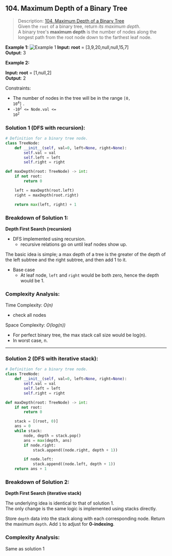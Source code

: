 ## 104. Maximum Depth of a Binary Tree

>Description: [104. Maximum Depth of a Binary Tree](https://leetcode.com/problems/maximum-depth-of-binary-tree/)\
Given the `root` of a binary tree, return *its maximum depth*.\
A binary tree's **maximum depth** is the number of nodes along the longest path from the root node down to the farthest leaf node.

**Example 1:**
![Example 1](https://assets.leetcode.com/uploads/2020/11/26/tmp-tree.jpg)
**Input: root** = [3,9,20,null,null,15,7]\
**Output**: 3

**Example 2:**

**Input: root** = [1,null,2]\
**Output**: 2
 

Constraints:

- The number of nodes in the tree will be in the range <code>[0, 10<sup>4</sup>]</code> .
- <code>-10<sup>2</sup> <= Node.val <= 10<sup>2</sup></code> 


### Solution 1 (DFS with recursion): 

```python
# Definition for a binary tree node.
class TreeNode:
    def __init__(self, val=0, left=None, right=None):
        self.val = val
        self.left = left
        self.right = right

def maxDepth(root: TreeNode) -> int:
    if not root:
        return 0

    left = maxDepth(root.left)
    right = maxDepth(root.right)

    return max(left, right) + 1
```
### Breakdown of Solution 1:

**Depth First Search (recursion)**

- DFS implemented using recursion.
    - recursive relations go on until leaf nodes show up.

The basic idea is simple; a max depth of a tree is the greater of the depth of the left subtree and the right subtree, and then add 1 to it.

- Base case
    - At leaf node, `left` and `right` would be both zero, hence the depth would be 1.


### Complexity Analysis:

Time Complexity: *O(n)*

- check all nodes

Space Complexity: *O(log(n))*

- For perfect binary tree, the max stack call size would be log(n).
- In worst case, n.
    
---

### Solution 2 (DFS with iterative stack): 

```python
# Definition for a binary tree node.
class TreeNode:
    def __init__(self, val=0, left=None, right=None):
        self.val = val
        self.left = left
        self.right = right

def maxDepth(root: TreeNode) -> int:
    if not root:
        return 0

    stack = [(root, 0)]
    ans = 0
    while stack:
        node, depth = stack.pop()
        ans = max(depth, ans)
        if node.right:
            stack.append((node.right, depth + 1))

        if node.left:
            stack.append((node.left, depth + 1))
    return ans + 1
```
### Breakdown of Solution 2:

**Depth First Search (iterative stack)**

The underlying idea is identical to that of solution 1.\
The only change is the same logic is implemented using stacks directly.

Store `depth` data into the stack along with each corresponding node.
Return the maximum `depth`. Add `1` to adjust for **0-indexing**.  


### Complexity Analysis:

Same as solution 1
